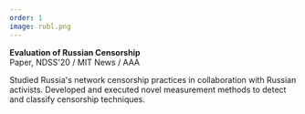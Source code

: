```yaml
---
order: 1
image: rubl.png
---
```


**Evaluation of Russian Censorship**  
Paper, NDSS'20 / MIT News / AAA 

Studied Russia's network censorship practices in collaboration with Russian
activists. Developed and executed novel measurement methods to detect and
classify censorship techniques. 

